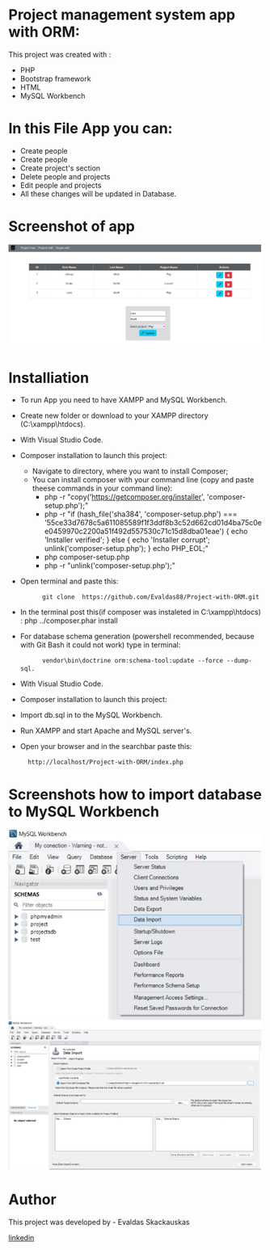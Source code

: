 # Project management system app with ORM:

This project was created with :
    
* PHP
* Bootstrap framework
* HTML
* MySQL Workbench 

# In this File App  you can:    

* Create people
* Create people
* Create project's section
* Delete people and projects
* Edit people and projects
* All these changes will be updated in Database.


#  Screenshot of app
<p float="left">
    <img src="src\views\images\image1.png" width="500" >     
 </p> 

# Installiation

* To run App you need to have XAMPP and MySQL Workbench.
* Create new folder  or download to your XAMPP directory (C:\xampp\htdocs). 
* With Visual Studio Code.
* Composer installation to launch this project:
    * Navigate to directory, where you want to install Composer;
    * You can install composer with your command line (copy and paste theese commands in your command line):
        * php -r "copy('https://getcomposer.org/installer', 'composer-setup.php');"
       * php -r "if (hash_file('sha384', 'composer-setup.php') === '55ce33d7678c5a611085589f1f3ddf8b3c52d662cd01d4ba75c0ee0459970c2200a51f492d557530c71c15d8dba01eae') { echo 'Installer verified'; } else { echo 'Installer corrupt'; unlink('composer-setup.php'); } echo PHP_EOL;"
       * php composer-setup.php
       * php -r "unlink('composer-setup.php');"

* Open terminal and paste this:

            git clone  https://github.com/Evaldas88/Project-with-ORM.git  
* In the terminal post this(if composer was instaleted in C:\xampp\htdocs) : 
            php ../composer.phar install  

* For database schema generation (powershell recommended, because with Git Bash it could not work) type in terminal:

            vendor\bin\doctrine orm:schema-tool:update --force --dump-sql.

* With Visual Studio Code.
* Composer installation to launch this project:
* Import db.sql in to the MySQL Workbench.
* Run XAMPP and start Apache and MySQL server's.
* Open your browser and in the searchbar paste this:

        http://localhost/Project-with-ORM/index.php 

#  Screenshots how to import database to MySQL Workbench

<p float="left">
    <img src="src\views\images\import.jpg" width="500" >     
    <img src="src\views\images\import1.jpg" width="500" > 
</p> 



# Author

This project was developed by  - Evaldas Skackauskas 

<a href="https://www.linkedin.com/in/evaldas-skackauskas-35505516a/">linkedin</a>
